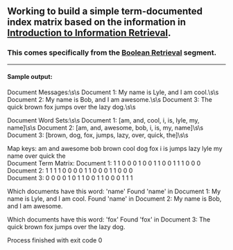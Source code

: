 ## Working to build a simple term-documented index matrix based on the information in [Introduction to Information Retrieval](http://nlp.stanford.edu/IR-book/html/htmledition/irbook.html "Title").
### This comes specifically from the [Boolean Retrieval](http://nlp.stanford.edu/IR-book/html/htmledition/boolean-retrieval-1.html "Title") segment.

--------------------

#### Sample output:
Document Messages:\s\s
Document 1: My name is Lyle, and I am cool.\s\s
Document 2: My name is Bob, and I am awesome.\s\s
Document 3: The quick brown fox jumps over the lazy dog.\s\s

Document Word Sets:\s\s
Document 1: [am, and, cool, i, is, lyle, my, name]\s\s
Document 2: [am, and, awesome, bob, i, is, my, name]\s\s
Document 3: [brown, dog, fox, jumps, lazy, over, quick, the]\s\s

Map keys:   am       and      awesome  bob      brown    cool     dog      fox      i        is       jumps    lazy     lyle     my       name     over     quick    the      
Document Term Matrix:
Document 1: 1        1        0        0        0        1        0        0        1        1        0        0        1        1        1        0        0        0        
Document 2: 1        1        1        1        0        0        0        0        1        1        0        0        0        1        1        0        0        0        
Document 3: 0        0        0        0        1        0        1        1        0        0        1        1        0        0        0        1        1        1        

Which documents have this word: 'name'
Found 'name' in Document 1: My name is Lyle, and I am cool.
Found 'name' in Document 2: My name is Bob, and I am awesome.

Which documents have this word: 'fox'
Found 'fox' in Document 3: The quick brown fox jumps over the lazy dog.

Process finished with exit code 0
